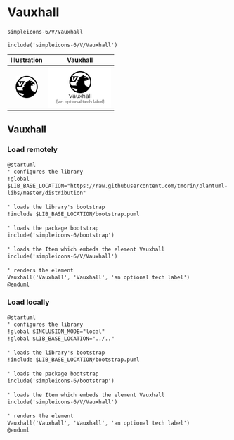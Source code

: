 # Vauxhall


```text
simpleicons-6/V/Vauxhall
```

```text
include('simpleicons-6/V/Vauxhall')
```



| Illustration | Vauxhall |
| :---: | :---: |
| ![illustration for Illustration](../../simpleicons-6/V/Vauxhall.png) | ![illustration for Vauxhall](../../simpleicons-6/V/Vauxhall.Local.png) |




## Vauxhall

### Load remotely
```plantuml
@startuml
' configures the library
!global $LIB_BASE_LOCATION="https://raw.githubusercontent.com/tmorin/plantuml-libs/master/distribution"

' loads the library's bootstrap
!include $LIB_BASE_LOCATION/bootstrap.puml

' loads the package bootstrap
include('simpleicons-6/bootstrap')

' loads the Item which embeds the element Vauxhall
include('simpleicons-6/V/Vauxhall')

' renders the element
Vauxhall('Vauxhall', 'Vauxhall', 'an optional tech label')
@enduml
```

### Load locally
```plantuml
@startuml
' configures the library
!global $INCLUSION_MODE="local"
!global $LIB_BASE_LOCATION="../.."

' loads the library's bootstrap
!include $LIB_BASE_LOCATION/bootstrap.puml

' loads the package bootstrap
include('simpleicons-6/bootstrap')

' loads the Item which embeds the element Vauxhall
include('simpleicons-6/V/Vauxhall')

' renders the element
Vauxhall('Vauxhall', 'Vauxhall', 'an optional tech label')
@enduml
```

